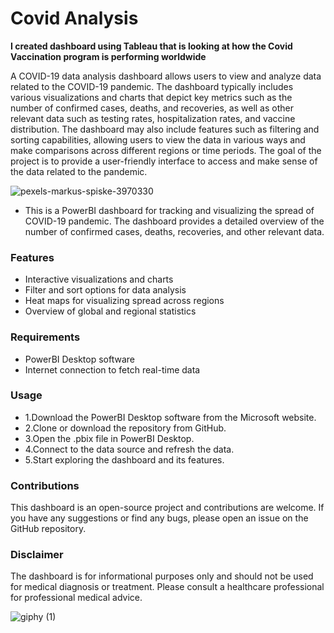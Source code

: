 # Covid Analysis

**I created dashboard using Tableau that is looking at how the Covid Vaccination program is performing worldwide**

A COVID-19 data analysis dashboard allows users to view and analyze data related to the COVID-19 pandemic. The dashboard typically includes various visualizations and charts that depict key metrics such as the number of confirmed cases, deaths, and recoveries, as well as other relevant data such as testing rates, hospitalization rates, and vaccine distribution. The dashboard may also include features such as filtering and sorting capabilities, allowing users to view the data in various ways and make comparisons across different regions or time periods. The goal of the project is to provide a user-friendly interface to access and make sense of the data related to the pandemic.

![pexels-markus-spiske-3970330](https://user-images.githubusercontent.com/85991377/215324609-3252675e-dfef-43fc-84ad-8f8584a450c5.jpg)


- This is a PowerBI dashboard for tracking and visualizing the spread of COVID-19 pandemic. The dashboard provides a detailed overview of the number of confirmed cases,   deaths, recoveries, and other relevant data.

### Features
- Interactive visualizations and charts
- Filter and sort options for data analysis
- Heat maps for visualizing spread across regions
- Overview of global and regional statistics


### Requirements
- PowerBI Desktop software
- Internet connection to fetch real-time data

### Usage
- 1.Download the PowerBI Desktop software from the Microsoft website.
- 2.Clone or download the repository from GitHub.
- 3.Open the .pbix file in PowerBI Desktop.
- 4.Connect to the data source and refresh the data.
- 5.Start exploring the dashboard and its features.

### Contributions
This dashboard is an open-source project and contributions are welcome. 
If you have any suggestions or find any bugs, please open an issue on the GitHub repository.

### Disclaimer
The dashboard is for informational purposes only and should not be used for medical diagnosis or treatment.
Please consult a healthcare professional for professional medical advice.

 ![giphy (1)](https://user-images.githubusercontent.com/85991377/215325170-ccc24fba-9f7a-4347-8e0b-7d5fd3a076f4.gif)

